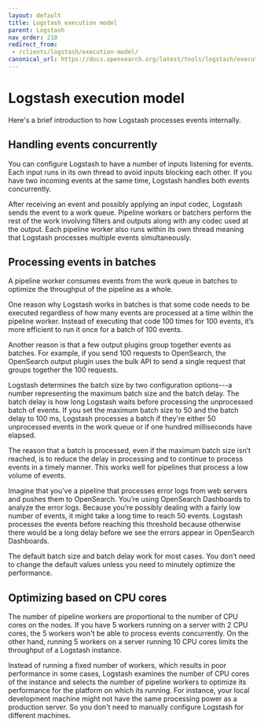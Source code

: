```yaml
---
layout: default
title: Logstash execution model
parent: Logstash
nav_order: 210
redirect_from:
 - /clients/logstash/execution-model/
canonical_url: https://docs.opensearch.org/latest/tools/logstash/execution-model/
---
```


# Logstash execution model

Here's a brief introduction to how Logstash processes events internally.

## Handling events concurrently

You can configure Logstash to have a number of inputs listening for events. Each input runs in its own thread to avoid inputs blocking each other. If you have two incoming events at the same time, Logstash handles both events concurrently.

After receiving an event and possibly applying an input codec, Logstash sends the event to a work queue. Pipeline workers or batchers perform the rest of the work involving filters and outputs along with any codec used at the output. Each pipeline worker also runs within its own thread meaning that Logstash processes multiple events simultaneously.

## Processing events in batches

A pipeline worker consumes events from the work queue in batches to optimize the throughput of the pipeline as a whole.

One reason why Logstash works in batches is that some code needs to be executed regardless of how many events are processed at a time within the pipeline worker. Instead of executing that code 100 times for 100 events, it’s more efficient to run it once for a batch of 100 events.

Another reason is that a few output plugins group together events as batches. For example, if you send 100 requests to OpenSearch, the OpenSearch output plugin uses the bulk API to send a single request that groups together the 100 requests.

Logstash determines the batch size by two configuration options⁠---a number representing the maximum batch size and the batch delay. The batch delay is how long Logstash waits before processing the unprocessed batch of events.
If you set the maximum batch size to 50 and the batch delay to 100 ms, Logstash processes a batch if they're either 50 unprocessed events in the work queue or if one hundred milliseconds have elapsed.

The reason that a batch is processed, even if the maximum batch size isn’t reached, is to reduce the delay in processing and to continue to process events in a timely manner. This works well for pipelines that process a low volume of events.

Imagine that you’ve a pipeline that processes error logs from web servers and pushes them to OpenSearch. You’re using OpenSearch Dashboards to analyze the error logs. Because you’re possibly dealing with a fairly low number of events, it might take a long time to reach 50 events. Logstash processes the events before reaching this threshold because otherwise there would be a long delay before we see the errors appear in OpenSearch Dashboards.

The default batch size and batch delay work for most cases. You don’t need to change the default values unless you need to minutely optimize the performance.

## Optimizing based on CPU cores

The number of pipeline workers are proportional to the number of CPU cores on the nodes.
If you have 5 workers running on a server with 2 CPU cores, the 5 workers won't be able to process events concurrently. On the other hand, running 5 workers on a server running 10 CPU cores limits the throughput of a Logstash instance.

Instead of running a fixed number of workers, which results in poor performance in some cases, Logstash examines the number of CPU cores of the instance and selects the number of pipeline workers to optimize its performance for the platform on which its running. For instance, your local development machine might not have the same processing power as a production server. So you don't need to manually configure Logstash for different machines.
